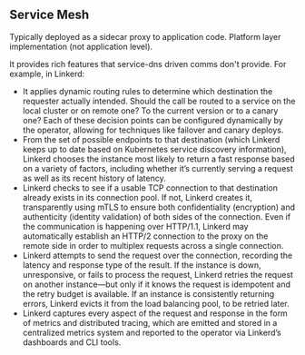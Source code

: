 ## Service Mesh

Typically deployed as a sidecar proxy to application code. Platform layer implementation (not application level).

It provides rich features that service-dns driven comms don't provide. For example, in Linkerd:

- It applies dynamic routing rules to determine which destination the requester actually intended. Should the call be routed to a service on the local cluster or on remote one? To the current version or to a canary one? Each of these decision points can be configured dynamically by the operator, allowing for techniques like failover and canary deploys.
- From the set of possible endpoints to that destination (which Linkerd keeps up to date based on Kubernetes service discovery information), Linkerd chooses the instance most likely to return a fast response based on a variety of factors, including whether it’s currently serving a request as well as its recent history of latency.
- Linkerd checks to see if a usable TCP connection to that destination already exists in its connection pool. If not, Linkerd creates it, transparently using mTLS to ensure both confidentiality (encryption) and authenticity (identity validation) of both sides of the connection. Even if the communication is happening over HTTP/1.1, Linkerd may automatically establish an HTTP/2 connection to the proxy on the remote side in order to multiplex requests across a single connection.
- Linkerd attempts to send the request over the connection, recording the latency and response type of the result. If the instance is down, unresponsive, or fails to process the request, Linkerd retries the request on another instance—but only if it knows the request is idempotent and the retry budget is available. If an instance is consistently returning errors, Linkerd evicts it from the load balancing pool, to be retried later.
- Linkerd captures every aspect of the request and response in the form of metrics and distributed tracing, which are emitted and stored in a centralized metrics system and reported to the operator via Linkerd’s dashboards and CLI tools.
